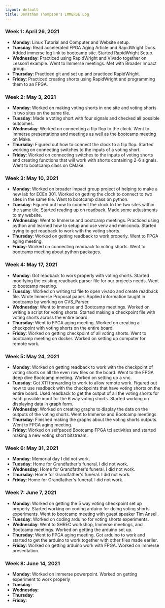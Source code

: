 ```yaml
---
layout: default
title: Jonathan Thompson's IMMERSE Log
---
```


### Week 1: April 26, 2021

* **Monday**: Linux Tutorial and Computer and Website setup.
* **Tuesday**: Read accelerated FPGA Aging Article and RapidWright Docs. Added immerse log link to bootcamp site. Started RapidWright Setup.
* **Wednesday**: Practiced using RapidWright and Vivado together on Lesson1 example. Went to Immerse meetings. Met with Broader Impact group.
* **Thursday**: Practiced git and set up and practiced RapidWright.
* **Friday**: Practiced creating shorts using RapidWright and programming them to an FPGA. 

### Week 2: May 3, 2021

* **Monday**: Worked on making voting shorts in one site and voting shorts in two sites on the same tile.
* **Tuesday**: Made a voting short with four signals and checked all possible outcomes.
* **Wednesday**: Worked on connecting a flip flop to the clock. Went to Immerse presentations and meetings as well as the bootcamp meeting on Make.
* **Thursday**: Figured out how to connect the clock to a flip flop. Started working on connecting switches to the inputs of a voting short.
* **Friday**: Worked on connecting switches to the inputs of voting shorts and creating functions that will work with shorts containing 2-6 signals. Went to bootcamp class on CMake.

### Week 3: May 10, 2021

* **Monday**: Worked on broader impact group project of helping to make a new lab for ECEn 301. Worked on getting the clock to connect to two sites in the same tile. Went to bootcamp class on python.
* **Tuesday**: Figured out how to connect the clock to the two sites within the same tile. Started reading up on readback. Made some adjustments to my website.
* **Wednesday**: Went to Immerse and bootcamp meetings. Practiced using python and learned how to setup and use venv and miniconda. Started trying to get readback to work with the voting shorts.
* **Thursday**: Worked on getting readback to work properly. Went to FPGA aging meeting.
* **Friday**: Worked on connecting readback to voting shorts. Went to bootcamp meeting about python packages.

### Week 4: May 17, 2021

* **Monday**: Got readback to work properly with voting shorts. Started modifying the existing readback parser file for our projects needs. Went to bootcamp meeting.
* **Tuesday**: Worked on writing tcl file to open vivado and create readback file. Wrote Immerse Proposal paper. Applied information taught in bootcamp by working on CVS_Parser. 
* **Wednesday**: Went to Immerse and Bootcamp meetings. Worked on writing a script for voting shorts. Started making a checkpoint file with voting shorts across the entire board.
* **Thursday**: Went to FPGA aging meeting. Worked on creating a checkpoint with voting shorts on the entire board.
* **Friday**: Worked on getting checkpoint of all voting shorts. Went to bootcamp meeting on docker. Worked on setting up computer for remote work.

### Week 5: May 24, 2021

* **Monday**: Worked on getting readback to work with the checkpoint of voting shorts on all the even row tiles on the board. Went to the FPGA deep dive Bootcamp meeting. Worked on setting up a vnc.
* **Tuesday**: Got X11 forwarding to work to allow remote work. Figured out how to use readback with the checkpoints that have voting shorts on the entire board. Used readback to get the output of all the voting shorts for each possible input for the 6 way voting shorts. Started working on displaying data in graph form.
* **Wednesday**: Worked on creating graphs to display the data on the outputs of the voting shorts. Went to Immerse and Bootcamp meetings. 
* **Thursday**: Finished making the graphs about the voting shorts outputs. Went to FPGA aging meeting. 
* **Friday**: Worked on selfpaced Bootcamp FPGA tcl activities and started making a new voting short bitstream.

### Week 6: May 31, 2021

* **Monday**: Memorial day I did not work.
* **Tuesday**: Home for Grandfather's funeral. I did not work.
* **Wednesday**: Home for Grandfather's funeral. I did not work.
* **Thursday**: Home for Grandfather's funeral. I did not work.
* **Friday**: Home for Grandfather's funeral. I did not work.

### Week 7: June 7, 2021

* **Monday**: Worked on getting the 5 way voting checkpoint set up properly. Started working on coding arduino for doing voting shorts experiments. Went to bootcamp meeting with guest speaker Tim Ansell.
* **Tuesday**: Worked on coding arduino for voting shorts experiments.
* **Wednesday**: Went to SHREC workshop, Immerse meetings, and Bootcamp meetings. Worked on getting the arduino set up.
* **Thursday**: Went to FPGA aging meeting. Got arduino to work and started to get the arduino to work together with other files made earlier.
* **Friday**: Worked on getting arduino work with FPGA. Worked on Immerse presentation.

### Week 8: June 14, 2021

* **Monday**: Worked on Immerse powerpoint. Worked on getting experiment to work properly
* **Tuesday**:
* **Wednesday**:
* **Thursday**:
* **Friday**: